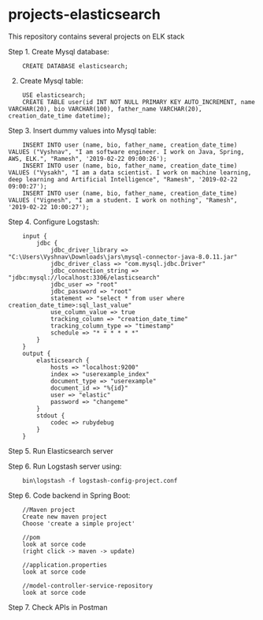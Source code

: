 # projects-elasticsearch
This repository contains several projects on ELK stack

Step 1. Create Mysql database:
```	
	CREATE DATABASE elasticsearch;
```

2. Create Mysql table:
```
	USE elasticsearch;
	CREATE TABLE user(id INT NOT NULL PRIMARY KEY AUTO_INCREMENT, name VARCHAR(20), bio VARCHAR(100), father_name VARCHAR(20), creation_date_time datetime);
```


Step 3. Insert dummy values into Mysql table:
```
	INSERT INTO user (name, bio, father_name, creation_date_time) VALUES ("Vyshnav", "I am software engineer. I work on Java, Spring, AWS, ELK.", "Ramesh", '2019-02-22 09:00:26');
	INSERT INTO user (name, bio, father_name, creation_date_time) VALUES ("Vysakh", "I am a data scientist. I work on machine learning, deep learning and Artificial Intelligence", "Ramesh", '2019-02-22 09:00:27');
	INSERT INTO user (name, bio, father_name, creation_date_time) VALUES ("Vignesh", "I am a student. I work on nothing", "Ramesh", '2019-02-22 10:00:27');
```

Step 4. Configure Logstash:
```
	input {
		jdbc {
			jdbc_driver_library => "C:\Users\Vyshnav\Downloads\jars\mysql-connector-java-8.0.11.jar"
			jdbc_driver_class => "com.mysql.jdbc.Driver"
			jdbc_connection_string => "jdbc:mysql://localhost:3306/elasticsearch"
			jdbc_user => "root"
			jdbc_password => "root"
			statement => "select * from user where creation_date_time>:sql_last_value"
			use_column_value => true
			tracking_column => "creation_date_time"
			tracking_column_type => "timestamp"
			schedule => "* * * * * *"
		}
	}
	output {
		elasticsearch {
			hosts => "localhost:9200"
			index => "userexample_index"
			document_type => "userexample"
			document_id => "%{id}"
			user => "elastic"
			password => "changeme"
		}
		stdout {
			codec => rubydebug
		}
	}
```

Step 5. Run Elasticsearch server


Step 6. Run Logstash server using:
```	
	bin\logstash -f logstash-config-project.conf
```

Step 6. Code backend in Spring Boot:
```
	//Maven project
	Create new maven project 
	Choose 'create a simple project'
	
	//pom
	look at sorce code
	(right click -> maven -> update)

	//application.properties
	look at sorce code
	
	//model-controller-service-repository
	look at sorce code
```	
	
Step 7. Check APIs in Postman 
